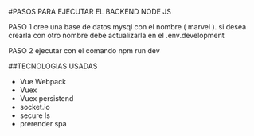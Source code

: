 #PASOS PARA EJECUTAR EL BACKEND NODE JS

PASO 1
cree una base de datos mysql con el nombre ( marvel ). si desea crearla con otro nombre debe actualizarla en el .env.development

PASO 2
ejecutar con el comando npm run dev

##TECNOLOGIAS USADAS
- Vue Webpack
- Vuex
- Vuex persistend
- socket.io
- secure ls
- prerender spa
